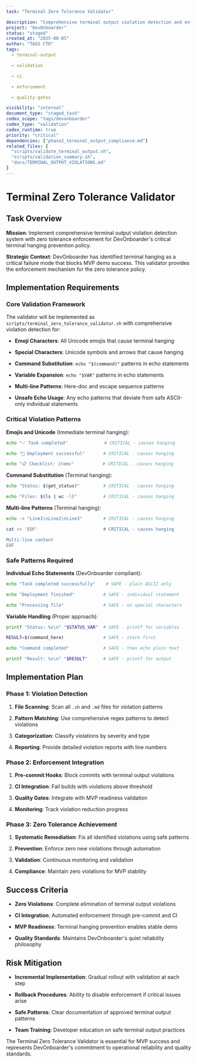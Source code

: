 ```yaml
---
task: "Terminal Zero Tolerance Validator"

description: "Comprehensive terminal output violation detection and enforcement system"
project: "DevOnboarder"
status: "staged"
created_at: "2025-08-05"
author: "TAGS CTO"
tags:
  - terminal-output

  - validation

  - ci

  - enforcement

  - quality-gates

visibility: "internal"
document_type: "staged_task"
codex_scope: "tags/devonboarder"
codex_type: "validation"
codex_runtime: true
priority: "critical"
dependencies: ["phase2_terminal_output_compliance.md"]
related_files: [
  "scripts/validate_terminal_output.sh",
  "scripts/validation_summary.sh",
  "docs/TERMINAL_OUTPUT_VIOLATIONS.md"
]
---
```


# Terminal Zero Tolerance Validator

## Task Overview

**Mission**: Implement comprehensive terminal output violation detection system with zero tolerance enforcement for DevOnboarder's critical terminal hanging prevention policy.

**Strategic Context**: DevOnboarder has identified terminal hanging as a critical failure mode that blocks MVP demo success. This validator provides the enforcement mechanism for the zero tolerance policy.

## Implementation Requirements

### Core Validation Framework

The validator will be implemented as `scripts/terminal_zero_tolerance_validator.sh` with comprehensive violation detection for:

- **Emoji Characters**: All Unicode emojis that cause terminal hanging

- **Special Characters**: Unicode symbols and arrows that cause hanging

- **Command Substitution**: `echo "$(command)"` patterns in echo statements

- **Variable Expansion**: `echo "$VAR"` patterns in echo statements

- **Multi-line Patterns**: Here-doc and escape sequence patterns

- **Unsafe Echo Usage**: Any echo patterns that deviate from safe ASCII-only individual statements

### Critical Violation Patterns

**Emojis and Unicode** (Immediate terminal hanging):

```bash
echo "✅ Task completed"              # CRITICAL - causes hanging

echo "🚀 Deployment successful"       # CRITICAL - causes hanging

echo "📋 Checklist: items"           # CRITICAL - causes hanging

```

**Command Substitution** (Terminal hanging):

```bash
echo "Status: $(get_status)"         # CRITICAL - causes hanging

echo "Files: $(ls | wc -l)"          # CRITICAL - causes hanging

```

**Multi-line Patterns** (Terminal hanging):

```bash
echo -e "Line1\nLine2\nLine3"        # CRITICAL - causes hanging

cat << 'EOF'                         # CRITICAL - causes hanging

Multi-line content
EOF

```

### Safe Patterns Required

**Individual Echo Statements** (DevOnboarder compliant):

```bash
echo "Task completed successfully"    # SAFE - plain ASCII only

echo "Deployment finished"           # SAFE - individual statement

echo "Processing file"               # SAFE - no special characters

```

**Variable Handling** (Proper approach):

```bash
printf "Status: %s\n" "$STATUS_VAR"  # SAFE - printf for variables

RESULT=$(command_here)               # SAFE - store first

echo "Command completed"             # SAFE - then echo plain text

printf "Result: %s\n" "$RESULT"      # SAFE - printf for output

```

## Implementation Plan

### Phase 1: Violation Detection

1. **File Scanning**: Scan all `.sh` and `.md` files for violation patterns

2. **Pattern Matching**: Use comprehensive regex patterns to detect violations

3. **Categorization**: Classify violations by severity and type

4. **Reporting**: Provide detailed violation reports with line numbers

### Phase 2: Enforcement Integration

1. **Pre-commit Hooks**: Block commits with terminal output violations

2. **CI Integration**: Fail builds with violations above threshold

3. **Quality Gates**: Integrate with MVP readiness validation

4. **Monitoring**: Track violation reduction progress

### Phase 3: Zero Tolerance Achievement

1. **Systematic Remediation**: Fix all identified violations using safe patterns

2. **Prevention**: Enforce zero new violations through automation

3. **Validation**: Continuous monitoring and validation

4. **Compliance**: Maintain zero violations for MVP stability

## Success Criteria

- **Zero Violations**: Complete elimination of terminal output violations

- **CI Integration**: Automated enforcement through pre-commit and CI

- **MVP Readiness**: Terminal hanging prevention enables stable demo

- **Quality Standards**: Maintains DevOnboarder's quiet reliability philosophy

## Risk Mitigation

- **Incremental Implementation**: Gradual rollout with validation at each step

- **Rollback Procedures**: Ability to disable enforcement if critical issues arise

- **Safe Patterns**: Clear documentation of approved terminal output patterns

- **Team Training**: Developer education on safe terminal output practices

The Terminal Zero Tolerance Validator is essential for MVP success and represents DevOnboarder's commitment to operational reliability and quality standards.
